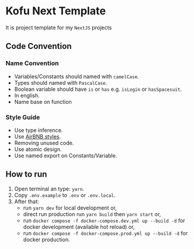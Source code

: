 # Kofu Next Template

It is project template for my `NextJS` projects

## Code Convention

### Name Convention

- Variables/Constants should named with `camelCase`.
- Types should named with `PascalCase`.
- Boolean variable should have `is` or `has` e.g. `isLogin` or `hasSpacesuit`.
- In english.
- Name base on function

### Style Guide

- Use type inference.
- Use [AirBNB styles](https://github.com/airbnb/javascript).
- Removing unused code.
- Use atomic design.
- Use named export on Constants/Variable.

## How to run

1. Open terminal an type: `yarn`.
2. Copy `.env.example` to `.env` or `.env.local`.
3. After that:
   - run `yarn dev` for local development or,
   - direct run production run `yarn build` then `yarn start` or,
   - run `docker compose -f docker-compose.dev.yml up --build -d` for docker development (available hot reload) or,
   - run `docker compose -f docker-compose.prod.yml up --build -d` for docker production.
